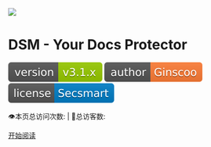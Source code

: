 <div class="cover-main"><img width="180px" src="pic/home.jpeg">

<h1 id="DSM Documenet">
<a><span>DSM  -  Your Docs Protector</span></a></h1>

![](assets/svg/version-v3.1.x-green.svg) ![](assets/svg/author-Ginscoo-orange.svg) ![](assets/svg/license-Secsmart-blue.svg)


<span id="busuanzi_container_site_pv" style="display: inline;">
    👁️本页总访问次数:<span id="busuanzi_value_site_pv"></span> 
</span>
<span id="busuanzi_container_site_uv" style="display: inline;"> 
    | 🧑总访客数: <span id="busuanzi_value_site_uv"></span>
</span>


<a href="#/menu">开始阅读</a></p></div><div class="mask"></div></section>
